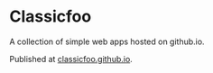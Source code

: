 # Classicfoo

A collection of simple web apps hosted on github.io.

Published at [classicfoo.github.io](http://classicfoo.github.io).</p>
